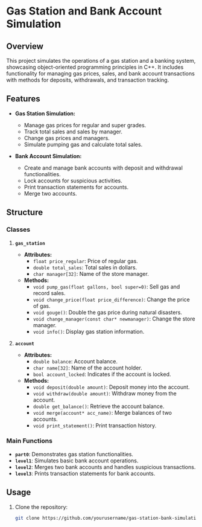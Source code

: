# Gas Station and Bank Account Simulation

## Overview

This project simulates the operations of a gas station and a banking system, showcasing object-oriented programming principles in C++. It includes functionality for managing gas prices, sales, and bank account transactions with methods for deposits, withdrawals, and transaction tracking.

## Features

- **Gas Station Simulation:**
  - Manage gas prices for regular and super grades.
  - Track total sales and sales by manager.
  - Change gas prices and managers.
  - Simulate pumping gas and calculate total sales.

- **Bank Account Simulation:**
  - Create and manage bank accounts with deposit and withdrawal functionalities.
  - Lock accounts for suspicious activities.
  - Print transaction statements for accounts.
  - Merge two accounts.

## Structure

### Classes

1. **`gas_station`**
   - **Attributes:**
     - `float price_regular`: Price of regular gas.
     - `double total_sales`: Total sales in dollars.
     - `char manager[32]`: Name of the store manager.
   - **Methods:**
     - `void pump_gas(float gallons, bool super=0)`: Sell gas and record sales.
     - `void change_price(float price_difference)`: Change the price of gas.
     - `void gouge()`: Double the gas price during natural disasters.
     - `void change_manager(const char* newmanager)`: Change the store manager.
     - `void info()`: Display gas station information.

2. **`account`**
   - **Attributes:**
     - `double balance`: Account balance.
     - `char name[32]`: Name of the account holder.
     - `bool account_locked`: Indicates if the account is locked.
   - **Methods:**
     - `void deposit(double amount)`: Deposit money into the account.
     - `void withdraw(double amount)`: Withdraw money from the account.
     - `double get_balance()`: Retrieve the account balance.
     - `void merge(account* acc_name)`: Merge balances of two accounts.
     - `void print_statement()`: Print transaction history.

### Main Functions

- **`part0`**: Demonstrates gas station functionalities.
- **`level1`**: Simulates basic bank account operations.
- **`level2`**: Merges two bank accounts and handles suspicious transactions.
- **`level3`**: Prints transaction statements for bank accounts.

## Usage

1. Clone the repository:
   ```bash
   git clone https://github.com/yourusername/gas-station-bank-simulation.git
